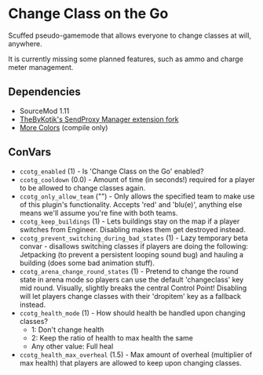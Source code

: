 # Change Class on the Go
Scuffed pseudo-gamemode that allows everyone to change classes at will, anywhere.

It is currently missing some planned features, such as ammo and charge meter management.

## Dependencies
- SourceMod 1.11
- [TheByKotik's SendProxy Manager extension fork](https://github.com/TheByKotik/sendproxy)
- [More Colors](https://forums.alliedmods.net/showthread.php?t=185016) (compile only)

## ConVars
- `ccotg_enabled` (1) - Is 'Change Class on the Go' enabled?
- `ccotg_cooldown` (0.0) - Amount of time (in seconds!) required for a player to be allowed to change classes again.
- `ccotg_only_allow_team` ("") - Only allows the specified team to make use of this plugin's functionality. Accepts 'red' and 'blu(e)', anything else means we'll assume you're fine with both teams.
- `ccotg_keep_buildings` (1) - Lets buildings stay on the map if a player switches from Engineer. Disabling makes them get destroyed instead.
- `ccotg_prevent_switching_during_bad_states` (1) - Lazy temporary beta convar - disallows switching classes if players are doing the following: Jetpacking (to prevent a persistent looping sound bug) and hauling a building (does some bad animation stuff).
- `ccotg_arena_change_round_states` (1) - Pretend to change the round state in arena mode so players can use the default 'changeclass' key mid round. Visually, slightly breaks the central Control Point! Disabling will let players change classes with their 'dropitem' key as a fallback instead.
- `ccotg_health_mode` (1) - How should health be handled upon changing classes?
	- 1: Don't change health
	- 2: Keep the ratio of health to max health the same
	- Any other value: Full heal
- `ccotg_health_max_overheal` (1.5) - Max amount of overheal (multiplier of max health) that players are allowed to keep upon changing classes.